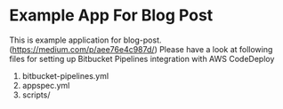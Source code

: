 # Example App For Blog Post

This is example application for blog-post. (https://medium.com/p/aee76e4c987d/)
Please have a look at following files for setting up Bitbucket Pipelines integration with AWS CodeDeploy 


 1. bitbucket-pipelines.yml
 2.  appspec.yml
 3. scripts/

